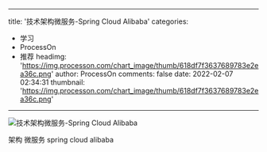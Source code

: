 
---
title: '技术架构微服务-Spring Cloud Alibaba'
categories: 
 - 学习
 - ProcessOn
 - 推荐
headimg: 'https://img.processon.com/chart_image/thumb/618df7f3637689783e2ea36c.png'
author: ProcessOn
comments: false
date: 2022-02-07 02:34:31
thumbnail: 'https://img.processon.com/chart_image/thumb/618df7f3637689783e2ea36c.png'
---

<div>   
<img class="thumb" alt="技术架构微服务-Spring Cloud Alibaba" src="https://img.processon.com/chart_image/thumb/618df7f3637689783e2ea36c.png" referrerpolicy="no-referrer">
<p>架构 微服务 spring cloud alibaba</p>  
</div>
            